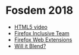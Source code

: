 # Fosdem 2018

* [HTML5 video](html5_video.md)
* [Firefox Inclusive Team](inclusive_team.md)
* [Firefox Web Extensions](webextension_api.md)
* [Will it Blend?](will_it_blend.md)
